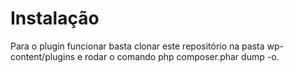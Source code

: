<h1>Instalação</h1>
Para o plugin funcionar basta clonar este repositório na pasta wp-content/plugins e rodar o comando php composer.phar dump -o.
